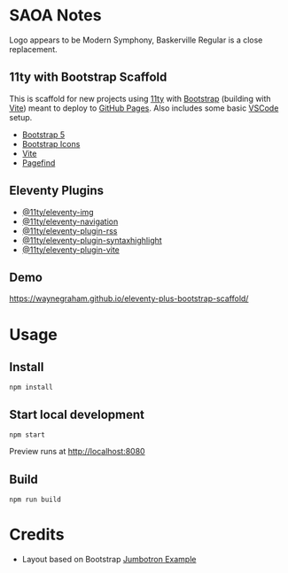 # SAOA Notes

Logo appears to be Modern Symphony, Baskerville Regular is a close replacement.

## 11ty with Bootstrap Scaffold

This is scaffold for new projects using [11ty](https://www.11ty.dev/) with [Bootstrap](https://getbootstrap.com/docs/5.3/examples/) (building with [Vite](https://vitejs.dev/)) meant to deploy to [GitHub Pages](https://pages.github.com/). Also includes some basic [VSCode](https://code.visualstudio.com/) setup.

* [Bootstrap 5](https://getbootstrap.com/docs/5.3/customize/sass/)
* [Bootstrap Icons](https://icons.getbootstrap.com/)
* [Vite](https://vitejs.dev/)
* [Pagefind](https://pagefind.app/)

## Eleventy Plugins

* [@11ty/eleventy-img](https://www.11ty.dev/docs/plugins/image/)
* [@11ty/eleventy-navigation](https://www.11ty.dev/docs/plugins/navigation/)
* [@11ty/eleventy-plugin-rss](https://www.11ty.dev/docs/plugins/rss/)
* [@11ty/eleventy-plugin-syntaxhighlight](https://www.11ty.dev/docs/plugins/syntaxhighlight/)
* [@11ty/eleventy-plugin-vite](https://www.11ty.dev/docs/server-vite/)

## Demo

<https://waynegraham.github.io/eleventy-plus-bootstrap-scaffold/>

# Usage

## Install

    npm install

## Start local development

    npm start

Preview runs at <http://localhost:8080>

## Build

    npm run build

# Credits

* Layout based on Bootstrap [Jumbotron Example](https://getbootstrap.com/docs/5.3/examples/jumbotron/)


